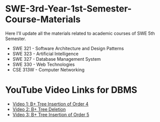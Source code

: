 # SWE-3rd-Year-1st-Semester-Course-Materials
Here I'll update all the materials related to academic courses of SWE 5th Semester.
* SWE 321 - Software Architecture and Design Patterns
* SWE 323 - Artificial Intelligence
* SWE 327 - Database Management System
* SWE 330 - Web Technologies
* CSE 313W - Computer Networking


# YouTube Video Links for DBMS

- [Video 1: B+ Tree Insertion of Order 4](https://youtu.be/DqcZLulVJ0M)
- [Video 2: B+ Tree Deletion](https://youtu.be/pGOdeCpuwpI)
- [Video 3: B+ Tree Insertion of Order 5](https://youtu.be/bJnoBLL8AAg)


